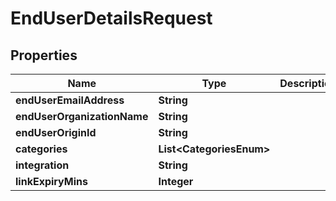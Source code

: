 

# EndUserDetailsRequest


## Properties

Name | Type | Description | Notes
------------ | ------------- | ------------- | -------------
**endUserEmailAddress** | **String** |  | 
**endUserOrganizationName** | **String** |  | 
**endUserOriginId** | **String** |  | 
**categories** | **List&lt;CategoriesEnum&gt;** |  |  [optional]
**integration** | **String** |  |  [optional]
**linkExpiryMins** | **Integer** |  |  [optional]



